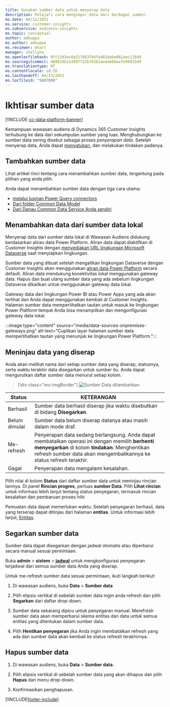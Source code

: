 ```yaml
---
title: Gunakan sumber data untuk menyerap data
description: Pelajari cara mengimpor data dari berbagai sumber.
ms.date: 04/12/2021
ms.service: customer-insights
ms.subservice: audience-insights
ms.topic: conceptual
author: adkuppa
ms.author: adkuppa
ms.reviewer: mhart
manager: shellyha
ms.openlocfilehash: 0fc13d3ac0a5176637b6fe481dabe0b2aec11649
ms.sourcegitcommit: d89b19b2a3497722b78362aeee688ae7e94915d9
ms.translationtype: HT
ms.contentlocale: id-ID
ms.lasthandoff: 04/13/2021
ms.locfileid: "5887898"
---
```

# <a name="data-sources-overview"></a>Ikhtisar sumber data

[!INCLUDE [cc-data-platform-banner](../includes/cc-data-platform-banner.md)]

Kemampuan wawasan audiens di Dynamics 365 Customer Insights terhubung ke data dari sekumpulan sumber yang luas. Menghubungkan ke sumber data sering disebut sebagai proses *penyerapan data*. Setelah menyerap data, Anda dapat [menyatukan](data-unification.md), dan melakukan tindakan padanya.

## <a name="add-a-data-source"></a>Tambahkan sumber data

Lihat artikel rinci tentang cara menambahkan sumber data, tergantung pada pilihan yang anda pilih.

Anda dapat menambahkan sumber data dengan tiga cara utama:

- [melalui lusinan Power Query connectors](connect-power-query.md)
- [Dari folder Common Data Model](connect-common-data-model.md)
- [Dari Danau Common Data Service Anda sendiri](connect-common-data-service-lake.md)

## <a name="add-data-from-on-premises-data-sources"></a>Menambahkan data dari sumber data lokal

Menyerap data dari sumber data lokal di Wawasan Audiens didukung berdasarkan aliran data Power Platform. Aliran data dapat diaktifkan di Customer Insights dengan [menyediakan URL lingkungan Microsoft Dataverse](manage-environments.md#create-an-environment-in-an-existing-organization) saat menyiapkan lingkungan.

Sumber data yang dibuat setelah mengaitkan lingkungan Dataverse dengan Customer Insights akan menggunakan [aliran data Power Platform](/power-query/dataflows/overview-dataflows-across-power-platform-dynamics-365) secara default. Aliran data mendukung konektivitas lokal menggunakan gateway data. Hapus dan buat ulang sumber data yang ada sebelum lingkungan Dataverse dikaitkan untuk menggunakan gateway data lokal.

Gateway data dari lingkungan Power BI atau Power Apps yang ada akan terlihat dan Anda dapat menggunakan kembali di Customer Insights. Halaman sumber data memperlihatkan tautan untuk masuk ke lingkungan Power Platform tempat Anda bisa menampilkan dan mengonfigurasi gateway data lokal.

:::image type="content" source="media/data-sources-onpremises-gateways.png" alt-text="Cuplikan layar halaman sumber data memperlihatkan tautan yang menunjuk ke lingkungan Power Platform.":::

## <a name="review-ingested-data"></a>Meninjau data yang diserap

Anda akan melihat nama dari setiap sumber data yang diserap, statusnya, serta waktu terakhir data disegarkan untuk sumber itu. Anda dapat mengurutkan daftar sumber data menurut setiap kolom.

> [!div class="mx-imgBorder"]
> ![Sumber Data ditambahkan](media/configure-data-datasource-added.png "Sumber Data ditambahkan")

|Status  |KETERANGAN  |
|---------|---------|
|Berhasil   |Sumber data berhasil diserap jika waktu disebutkan di bidang **Disegarkan**.
|Belum dimulai   |Sumber data belum diserap datanya atau masih dalam mode draf.         |
|Me-refresh    |Penyerapan data sedang berlangsung. Anda dapat membatalkan operasi ini dengan memilih **berhenti menyegarkan** di kolom **tindakan**. Menghentikan refresh sumber data akan mengembalikannya ke status refresh terakhir.       |
|Gagal     |Penyerapan data mengalami kesalahan.         |

Pilih nilai di kolom **Status** dari daftar sumber data untuk meninjau rincian lainnya. Di panel **Rincian progres**, perluas **sumber Data**. Pilih **Lihat rincian** untuk informasi lebih lanjut tentang status penyegaran, termasuk rincian kesalahan dan pembaruan proses hilir.

Pemuatan data dapat memerlukan waktu. Setelah penyegaran berhasil, data yang terserap dapat ditinjau dari halaman **entitas**. Untuk informasi lebih lanjut, [Entitas](entities.md).

## <a name="refresh-a-data-source"></a>Segarkan sumber data

Sumber data dapat disegarkan dengan jadwal otomatis atau diperbarui secara manual sesuai permintaan. 

Buka **admin** > **sistem** > [**jadwal**](system.md#schedule-tab) untuk mengkonfigurasi penyegaran terjadwal dari semua sumber data Anda yang diserap.

Untuk me-refresh sumber data sesuai permintaan, ikuti langkah berikut:

1. Di wawasan audiens, buka **Data** > **Sumber data**

2. Pilih elipsis vertikal di sebelah sumber data ingin anda refresh dan pilih **Segarkan** dari daftar drop-down.

3. Sumber data sekarang dipicu untuk penyegaran manual. Merefresh sumber data akan memperbarui skema entitas dan data untuk semua entitas yang ditentukan dalam sumber data.

4. Pilih **Hentikan penyegaran** jika Anda ingin membatalkan refresh yang ada dan sumber data akan kembali ke status refresh terakhirnya.

## <a name="delete-a-data-source"></a>Hapus sumber data

1. Di wawasan audiens, buka **Data** > **Sumber data**.

2. Pilih elipsis vertikal di sebelah sumber data yang akan dihapus dan pilih **Hapus** dari menu drop-down.

3. Konfirmasikan penghapusan.


[!INCLUDE[footer-include](../includes/footer-banner.md)]
